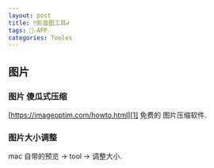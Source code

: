 ```yaml
---
layout: post
title: ‼️影音图工具✔︎
tags: -APP
categories: Tooles
---
```




## 图片

### 图片 傻瓜式压缩
[https://imageoptim.com/howto.html][1]
免费的 图片压缩软件.

### 图片大小调整
mac 自带的预览 → tool → 调整大小. 




[1]:	https://imageoptim.com/howto.html